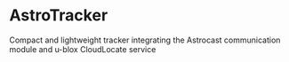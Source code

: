 # AstroTracker
Compact and lightweight tracker integrating the Astrocast communication module and u-blox CloudLocate service
